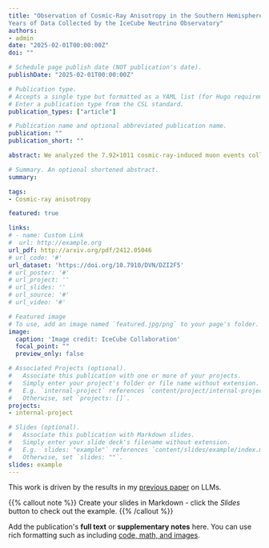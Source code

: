 ```yaml
---
title: "Observation of Cosmic-Ray Anisotropy in the Southern Hemisphere with Twelve
Years of Data Collected by the IceCube Neutrino Observatory"
authors:
- admin
date: "2025-02-01T00:00:00Z"
doi: ""

# Schedule page publish date (NOT publication's date).
publishDate: "2025-02-01T00:00:00Z"

# Publication type.
# Accepts a single type but formatted as a YAML list (for Hugo requirements).
# Enter a publication type from the CSL standard.
publication_types: ["article"]

# Publication name and optional abbreviated publication name.
publication: ""
publication_short: ""

abstract: We analyzed the 7.92×1011 cosmic-ray-induced muon events collected by the IceCube Neutrino Observatory from May 13, 2011, when the fully constructed experiment started to take data, to May 12, 2023. This dataset provides an up-to-date cosmic-ray arrival direction distribution in the Southern Hemisphere with unprecedented statistical accuracy covering more than a full period length of a solar cycle. Improvements in Monte Carlo event simulation and better handling of year-to-year differences in data processing significantly reduce systematic uncertainties below the level of statistical fluctuations compared to the previously published results. We confirm the observation of a change in the angular structure of the cosmic-ray anisotropy between 10 TeV and 1 PeV, more specifically in the 100-300 TeV energy range.

# Summary. An optional shortened abstract.
summary: 

tags:
- Cosmic-ray anisotropy

featured: true

links:
# - name: Custom Link
#  url: http://example.org
url_pdf: http://arxiv.org/pdf/2412.05046
# url_code: '#'
url_dataset: 'https://doi.org/10.7910/DVN/DZI2F5'
# url_poster: '#'
# url_project: ''
# url_slides: ''
# url_source: '#'
# url_video: '#'

# Featured image
# To use, add an image named `featured.jpg/png` to your page's folder. 
image:
  caption: 'Image credit: IceCube Collaboration'
  focal_point: ""
  preview_only: false

# Associated Projects (optional).
#   Associate this publication with one or more of your projects.
#   Simply enter your project's folder or file name without extension.
#   E.g. `internal-project` references `content/project/internal-project/index.md`.
#   Otherwise, set `projects: []`.
projects:
- internal-project

# Slides (optional).
#   Associate this publication with Markdown slides.
#   Simply enter your slide deck's filename without extension.
#   E.g. `slides: "example"` references `content/slides/example/index.md`.
#   Otherwise, set `slides: ""`.
slides: example
---
```


This work is driven by the results in my [previous paper](/publication/conference-paper/) on LLMs.

{{% callout note %}}
Create your slides in Markdown - click the *Slides* button to check out the example.
{{% /callout %}}

Add the publication's **full text** or **supplementary notes** here. You can use rich formatting such as including [code, math, and images](https://docs.hugoblox.com/content/writing-markdown-latex/).
